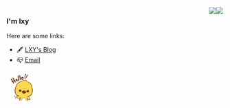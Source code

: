 <img align="right" src="https://github-readme-stats.vercel.app/api?username=Coding-Coder&include_all_commits=true&count_private=true&theme=buefy&show_icons=true" />  

<img align="right" src="https://github-readme-stats.vercel.app/api/top-langs/?username=Coding-Coder&layout=compact" />

### I'm lxy

Here are some links:
- 🖋️ [LXY's Blog](http://www.codingcode.cn/)
- 📪 [Email](mailto:aethon47@163.com)
<img height="15%" width="15%" src="https://github.com/Coding-Coder/Coding-Coder/blob/main/hello.gif" /> 

<!--
**Coding-Coder/Coding-Coder** is a ✨ _special_ ✨ repository because its `README.md` (this file) appears on your GitHub profile.

Here are some ideas to get you started:
- 📜 [LinkedIn](https://www.linkedin.com/in/sahil-bondre-571a8416a/)
- 🐦 [Twitter](https://twitter.com/godcrampy)
- 🌈 [Resume](https://github.com/godcrampy/site/raw/master/src/assets/sahil-bondre.pdf)
- 🔭 I’m currently working on ...
- 🌱 I’m currently learning ...
- 👯 I’m looking to collaborate on ...
- 🤔 I’m looking for help with ...
- 💬 Ask me about ...
- 📫 How to reach me: ...
- 😄 Pronouns: ...
- ⚡ Fun fact: ...
-->
